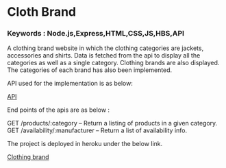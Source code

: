 # Cloth Brand
### Keywords : Node.js,Express,HTML,CSS,JS,HBS,API

A clothing brand website in which the clothing categories are jackets, accessories and shirts.
Data is fetched from the api to display all the categories as well as a single category.
Clothing brands are also displayed. The categories of each brand has also been implemented.

API used for the implementation is as below: 

[API](https://bad-api-assignment.reaktor.com/)

End points of the apis are as below :

GET /products/:category – Return a listing of products in a given category.
GET /availability/:manufacturer – Return a list of availability info.

The project is deployed in heroku under the below link.

[Clothing brand](https://clothing-categories.herokuapp.com/)
